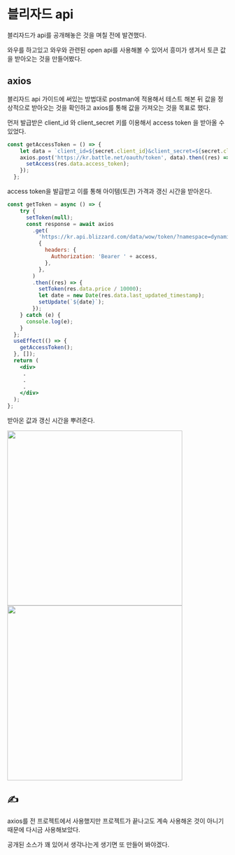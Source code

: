# 블리자드 api
블리자드가 api를 공개해놓은 것을 며칠 전에 발견했다.

와우를 하고있고 와우와 관련된 open api를 사용해볼 수 있어서 흥미가 생겨서 토큰 값을 받아오는 것을 만들어봤다.

## axios
블리자드 api 가이드에 써있는 방법대로 postman에 적용해서 테스트 해본 뒤 값을 정상적으로 받아오는 것을 확인하고 axios를 통해 값을 가져오는 것을 목표로 했다.

먼저 발급받은 client_id 와 client_secret 키를 이용해서 access token 을 받아올 수 있었다.
```jsx
const getAccessToken = () => {
    let data = `client_id=${secret.client_id}&client_secret=${secret.client_secret}&grant_type=client_credentials`;
    axios.post('https://kr.battle.net/oauth/token', data).then((res) => {
      setAccess(res.data.access_token);
    });
  };
```
access token을 발급받고 이를 통해 아이템(토큰) 가격과 갱신 시간을 받아온다.
```jsx
const getToken = async () => {
    try {
      setToken(null);
      const response = await axios
        .get(
          'https://kr.api.blizzard.com/data/wow/token/?namespace=dynamic-kr',
          {
            headers: {
              Authorization: 'Bearer ' + access,
            },
          },
        )
        .then((res) => {
          setToken(res.data.price / 10000);
          let date = new Date(res.data.last_updated_timestamp);
          setUpdate(`${date}`);
        });
    } catch (e) {
      console.log(e);
    }
  };
  useEffect(() => {
    getAccessToken();
  }, []);
  return (
    <div>
     .
     .
     .
    </div>
  );
};
  ```
  받아온 값과 갱신 시간을 뿌려준다.

  <img src='https://user-images.githubusercontent.com/79308918/155307240-737f4a5c-9bd2-4646-a052-d3c902b134b9.PNG' width='400px'/>
  <img src='https://user-images.githubusercontent.com/79308918/155307242-0126b6a3-f694-45fa-8a50-6b6ba9249384.PNG' width='400px'>

## ✍

axios를 전 프로젝트에서 사용했지만 프로젝트가 끝나고도 계속 사용해온 것이 아니기 때문에 다시금 사용해보았다.

공개된 소스가 꽤 있어서 생각나는게 생기면 또 만들어 봐야겠다.

